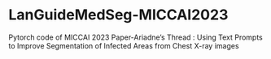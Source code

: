 # LanGuideMedSeg-MICCAI2023
Pytorch code of MICCAI 2023 Paper-Ariadne’s Thread : Using Text Prompts to Improve Segmentation of Infected Areas from Chest X-ray images
